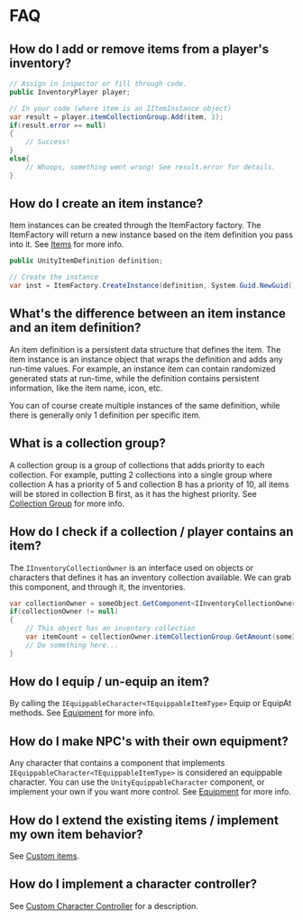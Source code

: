 # FAQ

## How do I add or remove items from a player's inventory?

```csharp
// Assign in inspector or fill through code.
public InventoryPlayer player;

// In your code (where item is an IItemInstance object)
var result = player.itemCollectionGroup.Add(item, 1);
if(result.error == null)
{
	// Success!
}
else{
	// Whoops, something went wrong! See result.error for details.
}
```

## How do I create an item instance?

Item instances can be created through the ItemFactory factory. The ItemFactory will return a new instance based on the item definition you pass into it. See [Items](../APIDocs/Items/Items.md) for more info.

```csharp
public UnityItemDefinition definition;

// Create the instance
var inst = ItemFactory.CreateInstance(definition, System.Guid.NewGuid());
```

## What's the difference between an item instance and an item definition?

An item definition is a persistent data structure that defines the item. The item instance is an instance object that wraps the definition and adds any run-time values. For example, an instance item can contain randomized generated stats at run-time, while the definition contains persistent information, like the item name, icon, etc.

You can of course create multiple instances of the same definition, while there is generally only 1 definition per specific item.

## What is a collection group?

A collection group is a group of collections that adds priority to each collection. For example, putting 2 collections into a single group where collection A has a priority of 5 and collection B has a priority of 10, all items will be stored in collection B first, as it has the highest priority.
See [Collection Group](../APIDocs/Collections/CollectionGroup.md) for more info.

## How do I check if a collection / player contains an item?

The `IInventoryCollectionOwner` is an interface used on objects or characters that defines it has an inventory collection available. We can grab this component, and through it, the inventories.

```csharp
var collectionOwner = someObject.GetComponent<IInventoryCollectionOwner>();
if(collectionOwner != null)
{
	// This object has an inventory collection
	var itemCount = collectionOwner.itemCollectionGroup.GetAmount(someItem);
	// Do something here...
}
```

## How do I equip / un-equip an item?

By calling the `IEquippableCharacter<TEquippableItemType>` Equip or EquipAt methods. See [Equipment](../APIDocs/CharacterEquipment/Equipment.md) for more info.

## How do I make NPC's with their own equipment?

Any character that contains a component that implements `IEquippableCharacter<TEquippableItemType>` is considered an equippable character. You can use the `UnityEquippableCharacter` component, or implement your own if you want more control. See [Equipment](../APIDocs/CharacterEquipment/Equipment.md) for more info.

## How do I extend the existing items / implement my own item behavior?

See [Custom items](../APIDocs/Items/CustomItem.md).

## How do I implement a character controller?

See [Custom Character Controller](General/CharacterController.md) for a description.